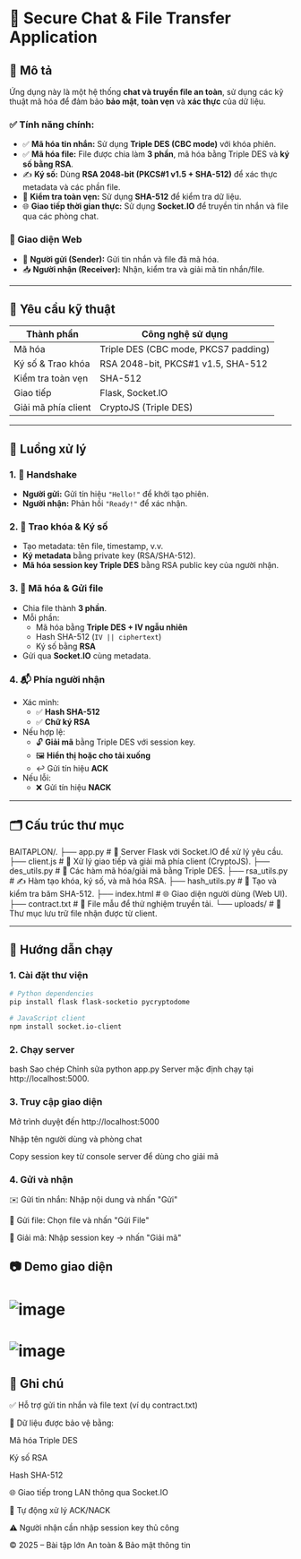 # 📨 Secure Chat & File Transfer Application

## 📝 Mô tả

Ứng dụng này là một hệ thống **chat và truyền file an toàn**, sử dụng các kỹ thuật mã hóa để đảm bảo **bảo mật**, **toàn vẹn** và **xác thực** của dữ liệu.

### ✅ Tính năng chính:

- ✅ **Mã hóa tin nhắn:** Sử dụng **Triple DES (CBC mode)** với khóa phiên.
- ✅ **Mã hóa file:** File được chia làm **3 phần**, mã hóa bằng Triple DES và **ký số bằng RSA**.
- ✍️ **Ký số:** Dùng **RSA 2048-bit (PKCS#1 v1.5 + SHA-512)** để xác thực metadata và các phần file.
- 🧾 **Kiểm tra toàn vẹn:** Sử dụng **SHA-512** để kiểm tra dữ liệu.
- 🌐 **Giao tiếp thời gian thực:** Sử dụng **Socket.IO** để truyền tin nhắn và file qua các phòng chat.

### 👥 Giao diện Web

- 👤 **Người gửi (Sender):** Gửi tin nhắn và file đã mã hóa.
- 📥 **Người nhận (Receiver):** Nhận, kiểm tra và giải mã tin nhắn/file.

---

## 🎯 Yêu cầu kỹ thuật

| Thành phần           | Công nghệ sử dụng                          |
|----------------------|--------------------------------------------|
| Mã hóa               | Triple DES (CBC mode, PKCS7 padding)       |
| Ký số & Trao khóa    | RSA 2048-bit, PKCS#1 v1.5, SHA-512         |
| Kiểm tra toàn vẹn    | SHA-512                                    |
| Giao tiếp            | Flask, Socket.IO                           |
| Giải mã phía client  | CryptoJS (Triple DES)                      |

---

## 🔁 Luồng xử lý

### 1. 🤝 Handshake
- **Người gửi:** Gửi tín hiệu `"Hello!"` để khởi tạo phiên.
- **Người nhận:** Phản hồi `"Ready!"` để xác nhận.

### 2. 🔐 Trao khóa & Ký số
- Tạo metadata: tên file, timestamp, v.v.
- **Ký metadata** bằng private key (RSA/SHA-512).
- **Mã hóa session key Triple DES** bằng RSA public key của người nhận.

### 3. 🧩 Mã hóa & Gửi file
- Chia file thành **3 phần**.
- Mỗi phần:
  - Mã hóa bằng **Triple DES + IV ngẫu nhiên**
  - Hash SHA-512 (`IV || ciphertext`)
  - Ký số bằng **RSA**
- Gửi qua **Socket.IO** cùng metadata.

### 4. 📬 Phía người nhận
- Xác minh:
  - ✅ **Hash SHA-512**
  - ✅ **Chữ ký RSA**
- Nếu hợp lệ:
  - 🔓 **Giải mã** bằng Triple DES với session key.
  - 🖼️ **Hiển thị hoặc cho tải xuống**
  - ↩️ Gửi tín hiệu **ACK**
- Nếu lỗi:
  - ❌ Gửi tín hiệu **NACK**

---

## 🗂️ Cấu trúc thư mục
BAITAPLON/.
├── app.py             # 🚀 Server Flask với Socket.IO để xử lý yêu cầu.
├── client.js          # 💬 Xử lý giao tiếp và giải mã phía client (CryptoJS).
├── des_utils.py       # 🔐 Các hàm mã hóa/giải mã bằng Triple DES.
├── rsa_utils.py       # ✍️ Hàm tạo khóa, ký số, và mã hóa RSA.
├── hash_utils.py      # 🧾 Tạo và kiểm tra băm SHA-512.
├── index.html         # 🌐 Giao diện người dùng (Web UI).
├── contract.txt       # 📄 File mẫu để thử nghiệm truyền tải.
└── uploads/           # 📂 Thư mục lưu trữ file nhận được từ client.


---

## 🚀 Hướng dẫn chạy

### 1. Cài đặt thư viện

```bash
# Python dependencies
pip install flask flask-socketio pycryptodome

# JavaScript client
npm install socket.io-client
```
### 2. Chạy server
bash
Sao chép
Chỉnh sửa
python app.py
Server mặc định chạy tại http://localhost:5000.

### 3. Truy cập giao diện
Mở trình duyệt đến http://localhost:5000

Nhập tên người dùng và phòng chat

Copy session key từ console server để dùng cho giải mã

### 4. Gửi và nhận
✉️ Gửi tin nhắn: Nhập nội dung và nhấn "Gửi"

📁 Gửi file: Chọn file và nhấn "Gửi File"

🔐 Giải mã: Nhập session key → nhấn "Giải mã"

## 📷 Demo giao diện
# ![image](https://github.com/user-attachments/assets/b114ce49-aff7-4d5e-87ba-883c51a4499d)
# ![image](https://github.com/user-attachments/assets/50193175-9ba0-44f0-9e6d-25bb8d6bb62d)


## 📌 Ghi chú
✅ Hỗ trợ gửi tin nhắn và file text (ví dụ contract.txt)

🔐 Dữ liệu được bảo vệ bằng:

Mã hóa Triple DES

Ký số RSA

Hash SHA-512

🌐 Giao tiếp trong LAN thông qua Socket.IO

🔄 Tự động xử lý ACK/NACK

⚠️ Người nhận cần nhập session key thủ công

© 2025 – Bài tập lớn An toàn & Bảo mật thông tin
